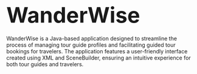 # <span style="font-size: 2em;">**WanderWise**</span>


WanderWise is a Java-based application designed to streamline the process of managing tour guide profiles and facilitating guided tour bookings for travelers. The application features a user-friendly interface created using XML and SceneBuilder, ensuring an intuitive experience for both tour guides and travelers.
